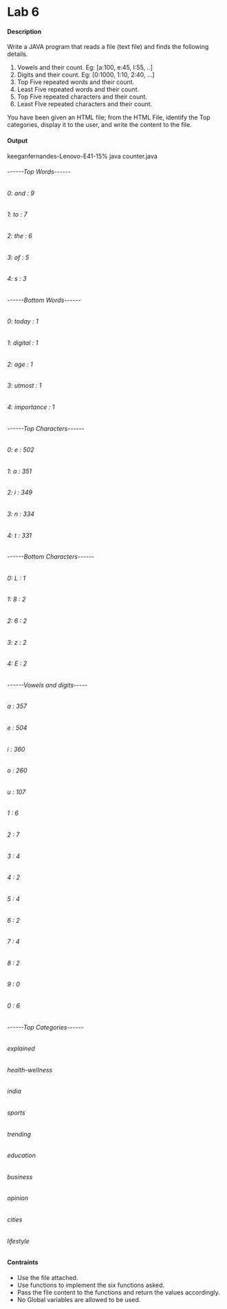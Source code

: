 
# Lab 6

#### Description


Write a JAVA program that reads a file (text file) and finds the following details.  

1.  Vowels and their count. Eg: [a:100, e:45, I:55, ..]
2.  Digits and their count. Eg: [0:1000, 1:10, 2:40, ...]
3.  Top Five repeated words and their count.
4.  Least Five repeated words and their count.
5.  Top Five repeated characters and their count.
6.  Least FIve repeated characters and their count.

You have been given an HTML file; from the HTML File, identify the Top categories, display it to the user, and write the content to the file.
#### Output


keeganfernandes-Lenovo-E41-15% 
java counter.java
###### ------Top Words------
###### 0: and : 9
###### 1: to : 7
###### 2: the : 6
###### 3: of : 5
###### 4: s : 3
###### ------Bottom Words------
###### 0: today : 1
###### 1: digital : 1
###### 2: age : 1
###### 3: utmost : 1
###### 4: importance : 1
###### ------Top Characters------
###### 0: e : 502
###### 1: a : 351
###### 2: i : 349
###### 3: n : 334
###### 4: t : 331
###### ------Bottom Characters------
###### 0: L : 1
###### 1: 8 : 2
###### 2: 6 : 2
###### 3: z : 2
###### 4: E : 2
###### ------Vowels and digits-----
###### a : 357
###### e : 504
###### i : 360
###### o : 260
###### u : 107
###### 1 : 6
###### 2 : 7
###### 3 : 4
###### 4 : 2
###### 5 : 4
###### 6 : 2
###### 7 : 4
###### 8 : 2
###### 9 : 0
###### 0 : 6
###### ------Top Categories------
###### explained
###### health-wellness
###### india
###### sports
###### trending
###### education
###### business
###### opinion
###### cities
###### lifestyle


#### Contraints


-   Use the file attached.
-   Use functions to implement the six functions asked.
-   Pass the file content to the functions and return the values accordingly.
-   No Global variables are allowed to be used.


